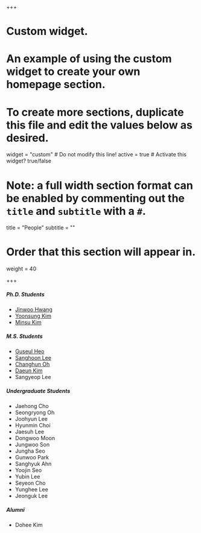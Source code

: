 +++
# Custom widget.
# An example of using the custom widget to create your own homepage section.
# To create more sections, duplicate this file and edit the values below as desired.
widget = "custom"  # Do not modify this line!
active = true  # Activate this widget? true/false

# Note: a full width section format can be enabled by commenting out the `title` and `subtitle` with a `#`.
title = "People"
subtitle = ""

# Order that this section will appear in.
weight = 40


+++

#####	Ph.D. Students	
-	<a href="https://jinuhwang.github.io/">Jinwoo Hwang</a> 
-	<a href="https://yoonsung-kim.github.io/">Yoonsung Kim</a> 
-	<a href="https://kms040411.github.io/">Minsu Kim</a> 

#####	M.S. Students	
<!-- <a href="https://kdheejb7.github.io">Dohee Kim</a> -->
-	<a href="https://sites.google.com/view/guseul-heo/">Guseul Heo</a>
-	<a href="https://canplane.netlify.app/about">Sanghoon Lee</a>
-	<a href="https://milchstra3e.github.io">Changhun Oh</a>
- 	<a href="https://kimdaeun00.github.io">Daeun Kim</a>
-	Sangyeop Lee

##### Undergraduate Students
- 	Jaehong Cho
-	Seongryong Oh
-	Joohyun Lee
- 	Hyunmin Choi
-	Jaesuh Lee
-	Dongwoo Moon
-	Jungwoo Son
-	Jungha Seo
-	Gunwoo Park
-	Sanghyuk Ahn
-	Yoojin Seo
-	Yubin Lee
-	Seyeon Cho 
-	Yunghee Lee
-	Jeonguk Lee

##### Alumni
-	Dohee Kim	


